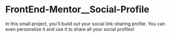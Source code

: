 # FrontEnd-Mentor__Social-Profile
In this small project, you'll build out your social link-sharing profile. You can even personalize it and use it to share all your social profiles!
